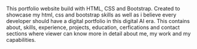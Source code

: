 This portfolio website build with HTML, CSS and Bootstrap.
Created to showcase my html, css and bootstrap skills as well as i believe every developer should have a digital portfolio in this digital AI era.
This contains about, skills, experience, projects, education, cerfications and contact sections where viewer can know more in detail about me, my work and my capabilities.
